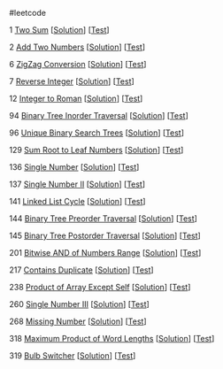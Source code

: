 #leetcode

1 [Two Sum](https://leetcode.com/problems/two-sum/) [[Solution](https://github.com/oopsno/leetcode/blob/master/src/solution/SumTwo.cpp)] [[Test](https://github.com/oopsno/leetcode/blob/master/test/SumTwo.cpp)] 

2 [Add Two Numbers](https://leetcode.com/problems/add-two-numbers/) [[Solution](https://github.com/oopsno/leetcode/blob/master/src/solution/AddTwoNumbers.cpp)] [[Test](https://github.com/oopsno/leetcode/blob/master/test/AddTwoNumbers.cpp)] 

6 [ZigZag Conversion](https://leetcode.com/problems/zigzag-conversion/) [[Solution](https://github.com/oopsno/leetcode/blob/master/src/solution/ZigZag.cpp)] [[Test](https://github.com/oopsno/leetcode/blob/master/test/ZigZag.cpp)] 

7 [Reverse Integer](https://leetcode.com/problems/reverse-integer/) [[Solution](https://github.com/oopsno/leetcode/blob/master/src/solution/ReverseInteger.cpp)] [[Test](https://github.com/oopsno/leetcode/blob/master/test/ReverseInteger.cpp)] 

12 [Integer to Roman](https://leetcode.com/problems/integer-to-roman/) [[Solution](https://github.com/oopsno/leetcode/blob/master/src/solution/IntegerToRoman.cpp)] [[Test](https://github.com/oopsno/leetcode/blob/master/test/IntegerToRoman.cpp)] 

94 [Binary Tree Inorder Traversal](https://leetcode.com/problems/binary-tree-inorder-traversal/) [[Solution](https://github.com/oopsno/leetcode/blob/master/src/solution/BinaryTreeTraversal.cpp)] [[Test](https://github.com/oopsno/leetcode/blob/master/test/BinaryTreeTraversal.cpp)] 

96 [Unique Binary Search Trees](https://leetcode.com/problems/unique-binary-search-trees/) [[Solution](https://github.com/oopsno/leetcode/blob/master/src/solution/UniqueBinarySearchTrees.cpp)] [[Test](https://github.com/oopsno/leetcode/blob/master/test/UniqueBinarySearchTrees.cpp)] 

129 [Sum Root to Leaf Numbers](https://leetcode.com/problems/sum-root-to-leaf-numbers/) [[Solution](https://github.com/oopsno/leetcode/blob/master/src/solution/SumRoottoLeafNumbers.cpp)] [[Test](https://github.com/oopsno/leetcode/blob/master/test/SumRoottoLeafNumbers.cpp)] 

136 [Single Number](https://leetcode.com/problems/single-number/) [[Solution](https://github.com/oopsno/leetcode/blob/master/src/solution/SingleNumber.cpp)] [[Test](https://github.com/oopsno/leetcode/blob/master/test/SingleNumber.cpp)] 

137 [Single Number II](https://leetcode.com/problems/single-number-ii/) [[Solution](https://github.com/oopsno/leetcode/blob/master/src/solution/SingleNumber.cpp)] [[Test](https://github.com/oopsno/leetcode/blob/master/test/SingleNumber.cpp)] 

141 [Linked List Cycle](https://leetcode.com/problems/linked-list-cycle/) [[Solution](https://github.com/oopsno/leetcode/blob/master/src/solution/LinkedListCycle.cpp)] [[Test](https://github.com/oopsno/leetcode/blob/master/test/LinkedListCycle.cpp)] 

144 [Binary Tree Preorder Traversal](https://leetcode.com/problems/binary-tree-preorder-traversal/) [[Solution](https://github.com/oopsno/leetcode/blob/master/src/solution/BinaryTreeTraversal.cpp)] [[Test](https://github.com/oopsno/leetcode/blob/master/test/BinaryTreeTraversal.cpp)] 

145 [Binary Tree Postorder Traversal](https://leetcode.com/problems/binary-tree-postorder-traversal/) [[Solution](https://github.com/oopsno/leetcode/blob/master/src/solution/BinaryTreeTraversal.cpp)] [[Test](https://github.com/oopsno/leetcode/blob/master/test/BinaryTreeTraversal.cpp)] 

201 [Bitwise AND of Numbers Range](https://leetcode.com/problems/bitwise-and-of-numbers-range/) [[Solution](https://github.com/oopsno/leetcode/blob/master/src/solution/BitwiseAND.cpp)] [[Test](https://github.com/oopsno/leetcode/blob/master/test/BitwiseAND.cpp)] 

217 [Contains Duplicate](https://leetcode.com/problems/contains-duplicate/) [[Solution](https://github.com/oopsno/leetcode/blob/master/src/solution/ContainsDuplicate.cpp)] [[Test](https://github.com/oopsno/leetcode/blob/master/README.md)] 

238 [Product of Array Except Self](https://leetcode.com/problems/product-of-array-except-self/) [[Solution](https://github.com/oopsno/leetcode/blob/master/src/solution/ProductofArrayExceptSelf.cpp)] [[Test](https://github.com/oopsno/leetcode/blob/master/test/ProductofArrayExceptSelf.cpp)] 

260 [Single Number III](https://leetcode.com/problems/single-number-iii/) [[Solution](https://github.com/oopsno/leetcode/blob/master/src/solution/SingleNumber.cpp)] [[Test](https://github.com/oopsno/leetcode/blob/master/test/SingleNumber.cpp)] 

268 [Missing Number](https://leetcode.com/problems/missing-number/) [[Solution](https://github.com/oopsno/leetcode/blob/master/src/solution/MissingNumber.cpp)] [[Test](https://github.com/oopsno/leetcode/blob/master/test/MissingNumber.cpp)] 

318 [Maximum Product of Word Lengths](https://leetcode.com/problems/maximum-product-of-word-lengths/) [[Solution](https://github.com/oopsno/leetcode/blob/master/src/solution/MaximumProductofWordLengths.cpp)] [[Test](https://github.com/oopsno/leetcode/blob/master/test/MaximumProductofWordLengths.cpp)] 

319 [Bulb Switcher](https://leetcode.com/problems/bulb-switcher/) [[Solution](https://github.com/oopsno/leetcode/blob/master/src/solution/BulbSwitcher.cpp)] [[Test](https://github.com/oopsno/leetcode/blob/master/test/BulbSwitcher.cpp)] 

